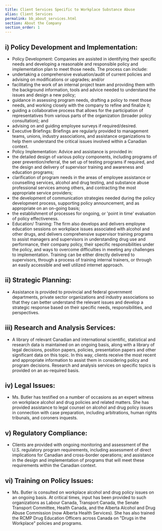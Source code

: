 ```yaml
---
title: Client Services Specific to Workplace Substance Abuse
alias: Client Services
permalink: bb_about_services.html
section: About the Company
section_order: 1
---
```


## i) Policy Development and Implementation:
- Policy Development: Companies are assisted in identifying their specific needs and developing a reasonable and responsible policy and implementation plan to meet those needs. The process can include:
- undertaking a comprehensive evaluation/audit of current policies and advising on modifications or upgrades; and/or
- facilitating the work of an internal project team and providing them with the background information, tools and advice needed to understand the issues and design a new policy;
- guidance in assessing program needs, drafting a policy to meet those needs, and working closely with the company to refine and finalize it;
- guiding a collaborative process that allows for the participation of representatives from various parts of the organization (broader policy consultation); and
- advising on and guiding employee surveys if required/desired.
- Executive Briefings: Briefings are regularly provided to management teams, unions, industry associations, and assistance organizations to help them understand the critical issues involved within a Canadian context.
- Policy Implementation: Advice and assistance is provided in:
- the detailed design of various policy components, including programs of peer prevention/referral, the set up of testing programs if required, and the design and delivery of supervisor training and awareness and education programs;
- clarification of program needs in the areas of employee assistance or counselling services, alcohol and drug testing, and substance abuse professional services among others, and contracting the most appropriate service providers;
- the development of communication strategies needed during the policy development process, supporting policy announcement, and as appropriate on an on-going basis;
- the establishment of processes for ongoing, or 'point in time' evaluation of policy effectiveness.
- Education/ Training: The firm also develops and delivers employee education sessions on workplace issues associated with alcohol and other drugs, and delivers comprehensive supervisor training programs to assist managers and supervisors in understanding drug use and performance, their company policy, their specific responsibilities under the policy, and ways to overcome difficulties in meeting any challenges to implementation. Training can be either directly delivered to supervisors, through a process of training internal trainers, or through an easily accessible and well utilized internet approach.

## ii) Strategic Planning:
- Assistance is provided to provincial and federal government departments, private sector organizations and industry associations so that they can better understand the relevant issues and develop a strategic response based on their specific needs, responsibilities, and perspectives.

## iii) Research and Analysis Services:
- A library of relevant Canadian and international scientific, statistical and research data is maintained on an ongoing basis, along with a library of legal decisions, position papers, policies, presentation papers and other significant data on this topic. In this way, clients receive the most recent and appropriate information to assist them in considering policy and program decisions. Research and analysis services on specific topics is provided on an as-required basis.

## iv) Legal Issues:
- Ms. Butler has testified on a number of occasions as an expert witness on workplace alcohol and drug policies and related matters. She has provided assistance to legal counsel on alcohol and drug policy issues in connection with case preparation, including arbitrations, human rights tribunals, and coroners inquests.

## v) Regulatory Compliance:
- Clients are provided with ongoing monitoring and assessment of the U.S. regulatory program requirements, including assessment of direct implications for Canadian and cross-border operations; and assistance in the design and implementation of programs that will meet these requirements within the Canadian context.

## vi) Training on Policy Issues:
- Ms. Butler is consulted on workplace alcohol and drug policy issues on an ongoing basis. At critical times, input has been provided to such organizations as Labour Canada, Transport Canada, the Senate Transport Committee, Health Canada, and the Alberta Alcohol and Drug Abuse Commission (now Alberta Health Services). She has also trained the RCMP Drug Education Officers across Canada on "Drugs in the Workplace" policies and programs.

